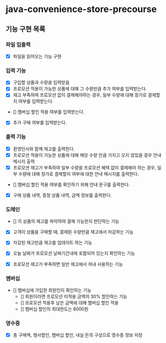 # java-convenience-store-precourse


## 기능 구현 목록

### 파일 입출력
- [x] 파일을 읽어오는 기능 구현

### 입력 기능
- [x] 구입할 상품과 수량을 입력받음
- [x] 프로모션 적용이 가능한 상품에 대해 그 수량만큼 추가 여부를 입력받는다.
- [x] 재고 부족하여 프로모션 없이 결제해야하는 경우, 일부 수량에 대해 정가로 결제할지 여부를 입력받는다.
- [] 멤버십 할인 적용 여부를 입력받는다.
- [x] 추가 구매 여부를 입력받는다.


### 출력 기능
- [x] 환영인사와 함께 재고를 출력한다.
- [x] 프로모션 적용이 가능한 상품에 대해 해당 수량 만큼 가지고 오지 않았을 경우 안내 메시지 출력
- [x] 프로모션 재고가 부족하여 일부 수량을 프로모션 혜택 없이 결제해야 하는 경우, 일부 수량에 대해 정가로 결제할지 여부에 대한 안내 메시지를 출력한다.
- [] 멤버십 할인 적용 여부를 확인하기 위해 안내 문구를 출력한다.
- [x] 구매 상품 내역, 증정 상품 내역, 금액 정보를 출력한다.


### 도메인

- [] 각 상품의 재고를 파악하여 결재 가능한지 판단하는 기능 
- [x] 고객이 상품을 구매할 때, 결제된 수량만큼 재고에서 차감하는 기능
- [x] 차감된 재고만큼 재고를 업데이트 하는 기능

- [x] 오늘 날짜가 프로모션 날짜기간내에 포함되어 있는지 확인하는 기능
- [x] 프로모션 재고가 부족하면 일반 재고에서 꺼내 사용하는 기능


### 멤버십

- [] 멤버십에 가입한 회원인지 확인하는 기능
  - [] 회원이라면 프로모션 미적용 금액의 30% 할인하는 기능
  - [] 프로모션 적용후 남은 금액에 대해 멤버십 할인 적용
  - [] 멤버십 할인의 최대한도는 8000원


### 영수증
- [x] 총 구매액, 행사할인, 멤버십 할인, 내실 돈의 구성으로 영수증 정보 저장
